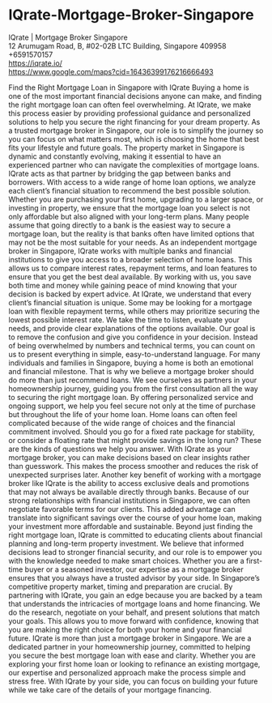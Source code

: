 # IQrate-Mortgage-Broker-Singapore

IQrate | Mortgage Broker Singapore  
12 Arumugam Road, B, #02-02B LTC Building, Singapore 409958  
+6591570157  
https://iqrate.io/  
https://www.google.com/maps?cid=16436399176216666493

Find the Right Mortgage Loan in Singapore with IQrate
Buying a home is one of the most important financial decisions anyone can make, and finding the right mortgage loan can often feel overwhelming. At IQrate, we make this process easier by providing professional guidance and personalized solutions to help you secure the right financing for your dream property. As a trusted mortgage broker in Singapore, our role is to simplify the journey so you can focus on what matters most, which is choosing the home that best fits your lifestyle and future goals.
The property market in Singapore is dynamic and constantly evolving, making it essential to have an experienced partner who can navigate the complexities of mortgage loans. IQrate acts as that partner by bridging the gap between banks and borrowers. With access to a wide range of home loan options, we analyze each client’s financial situation to recommend the best possible solution. Whether you are purchasing your first home, upgrading to a larger space, or investing in property, we ensure that the mortgage loan you select is not only affordable but also aligned with your long-term plans.
Many people assume that going directly to a bank is the easiest way to secure a mortgage loan, but the reality is that banks often have limited options that may not be the most suitable for your needs. As an independent mortgage broker in Singapore, IQrate works with multiple banks and financial institutions to give you access to a broader selection of home loans. This allows us to compare interest rates, repayment terms, and loan features to ensure that you get the best deal available. By working with us, you save both time and money while gaining peace of mind knowing that your decision is backed by expert advice.
At IQrate, we understand that every client’s financial situation is unique. Some may be looking for a mortgage loan with flexible repayment terms, while others may prioritize securing the lowest possible interest rate. We take the time to listen, evaluate your needs, and provide clear explanations of the options available. Our goal is to remove the confusion and give you confidence in your decision. Instead of being overwhelmed by numbers and technical terms, you can count on us to present everything in simple, easy-to-understand language.
For many individuals and families in Singapore, buying a home is both an emotional and financial milestone. That is why we believe a mortgage broker should do more than just recommend loans. We see ourselves as partners in your homeownership journey, guiding you from the first consultation all the way to securing the right mortgage loan. By offering personalized service and ongoing support, we help you feel secure not only at the time of purchase but throughout the life of your home loan.
Home loans can often feel complicated because of the wide range of choices and the financial commitment involved. Should you go for a fixed rate package for stability, or consider a floating rate that might provide savings in the long run? These are the kinds of questions we help you answer. With IQrate as your mortgage broker, you can make decisions based on clear insights rather than guesswork. This makes the process smoother and reduces the risk of unexpected surprises later.
Another key benefit of working with a mortgage broker like IQrate is the ability to access exclusive deals and promotions that may not always be available directly through banks. Because of our strong relationships with financial institutions in Singapore, we can often negotiate favorable terms for our clients. This added advantage can translate into significant savings over the course of your home loan, making your investment more affordable and sustainable.
Beyond just finding the right mortgage loan, IQrate is committed to educating clients about financial planning and long-term property investment. We believe that informed decisions lead to stronger financial security, and our role is to empower you with the knowledge needed to make smart choices. Whether you are a first-time buyer or a seasoned investor, our expertise as a mortgage broker ensures that you always have a trusted advisor by your side.
In Singapore’s competitive property market, timing and preparation are crucial. By partnering with IQrate, you gain an edge because you are backed by a team that understands the intricacies of mortgage loans and home financing. We do the research, negotiate on your behalf, and present solutions that match your goals. This allows you to move forward with confidence, knowing that you are making the right choice for both your home and your financial future.
IQrate is more than just a mortgage broker in Singapore. We are a dedicated partner in your homeownership journey, committed to helping you secure the best mortgage loan with ease and clarity. Whether you are exploring your first home loan or looking to refinance an existing mortgage, our expertise and personalized approach make the process simple and stress free. With IQrate by your side, you can focus on building your future while we take care of the details of your mortgage financing.

